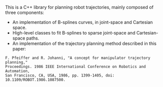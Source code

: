This is a C++ library for planning robot trajectories, mainly composed of three components:

* An implementation of B-splines curves, in joint-space and Cartesian space.
* High-level classes to fit B-splines to sparse joint-space and Cartesian-space paths.
* An implementation of the trajectory planning method described in this paper:

```
F. Pfeiffer and R. Johanni, "A concept for manipulator trajectory planning,"
Proceedings. 1986 IEEE International Conference on Robotics and Automation,
San Francisco, CA, USA, 1986, pp. 1399-1405, doi: 10.1109/ROBOT.1986.1087500.
```
